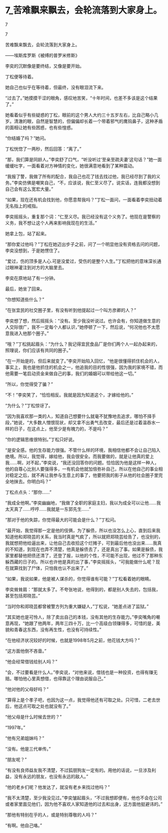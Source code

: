 # 7_苦难飘来飘去，会轮流落到大家身上。

7

7

苦难飘来飘去，会轮流落到大家身上。

——埃斯库罗斯《被缚的普罗米修斯》

李奕的沉默像是要终结，又像是要开始。

丁松便等待着。

她自己也似乎在等待着，但最终，没有眼泪流下来。

“过去了。”她摸摸干涩的眼角，感叹地苦笑，“十年时间，也差不多该是这个结果了。”

她看着似乎有些疑惑的丁松，眼前的这个男人大约三十五岁左右，比自己略小几岁。清澈的眼，自然是智慧的，但偏偏却长着一个带着邪气的鹰钩鼻子，这种矛盾的面相让她有些困惑，也有些惶惑。

“你结婚了吗？”她问。

丁松恍惚了一两秒，然后回答：“离了。”

“那，我们算是同龄人。”李奕舒了口气，“听没听过‘至亲至疏夫妻’这句话？”她一面缓缓吐字，一面看着对方神情的变化，她很满意地看到了某种震动。

“我报了警，我做了所有的配合，我自己也花了钱去找过他，我已经尽到了我的义务。”李奕仿佛是嘲笑自己，“不，应该说，我仁至义尽了。说实话，连我都没想到自己会有这么宽宏大量。”

“如果，现在还有机会找到他，你愿意帮我吗？”丁松一面问，一面看着李奕扭动着无名指上的戒指。

李奕摇摇头，重复那个词：“仁至义尽。我已经没有这个义务了。他现在是警察的义务，我不想让这个人再来影响我现在的生活。”

她拿上包，站了起来。

“那你爱过他吗？”丁松在她迈出步子之前，问了一个明显他没有资格去问的问题，李奕没想到，于是她愣住了。

“爱过，伤的顶多是人心.可是没爱过，受伤的是整个人生。”丁松把他的意味深长通过眼神灌注到对方的大脑里去。

李奕在原地站了有一分钟。

最后，她坐了回来。

“你想知道些什么？”

“在张宜民的社交圈子里，有没有听到他提起过一个叫方彦卿的人？”

李奕想了想，然后摇摇头：“没有。至少我没听说过。也许会有，你知道做生意的人交际很广，我不一定每个人都认识，”她停顿了一下，然后说，“何况他也不太愿意我进入他那个圈子。”

“哦？”丁松挑起眉头：“为什么？我记得宜民食品厂是你们两个人一起办起来的，照理说，你们应该有共同的圈子。”

“在一开始是的，但后来就变了。”李奕开始陷入回忆，“他是很懂得抓住机会的人，事实上，我也是他抓住的机会之一，他追我的目的性很强，因为我的家境不错，而他需要一笔启动资金来做自己的事，我们的婚姻可以带给他这一切。”

“所以，你觉得受了骗？”

“不！”李奕笑了，“恰恰相反。我就是因为知道这个，才嫁给他的。”

“为什么？”丁松惊讶了。

“因为我喜欢那一类的人，知道自己想要什么就毫不犹豫地去追求，哪怕不择手段，”她说，“大多数人憎恨现状，却又拿不出勇气去改变，最后还是过着温吞水一样的日子，在这点上，他至少是有魄力的，不是吗？”

“你的逻辑思维很特别。”丁松只好说。

“是安全感。他的生存能力很强。不管什么样的环境，我相信他都不会让自己陷入绝境。所以，我觉得，嫁给他，我会很安全。而我要做的，就是让他真的爱上我……啊，对不起，”李奕说，“我还没回答你的问题。恰恰因为他是这样一种人，他的自尊心比别人要强得多，一有机会他就加倍弥补自己，所以在他自己的事业相对稳定之后，就不再让我参与生意上的事了，他要把我的影子从他的社会圈子里完全地抹去。你明白吗？”

丁松点点头：“那你……”

“我成全他啊。”李奕幽幽地，“我做了全职的家庭主妇，我以为成全可以让他……我太天真了……哼哼……我就是一东郭先生……”

“那对于他的失踪，你觉得最大的可能会是什么？”丁松问。

“最开始，我觉得那一定是他的伎俩，为了躲债，所以也没怎么上心，直到后来我知道他和郑晓芸的关系，我当时真是气疯了，所以就把郑晓芸给告了，也没别的，我就想把他给逼出来，让他自己去收拾这个烂摊子，可到最后他也没出来……我真的不知道，到现在也弄不清楚，他真是躲债去了，还是真出了事。如果是躲债，我家里都替他把债还清了，还登了报，以他的个性，不可能不出现，他过不了那种东躲西藏的日子的。所以也许他是真的出了事，”李奕摇摇头，“可我能做什么呢？现在就算找到了尸体，只怕我也认不出来了。”

“如果，我说如果，他是被人谋杀的，你觉得谁有可能？”丁松看着她的眼睛。

李奕耸耸肩：“那就太多了。不夸张地说，他得到的，都是别人失去的，包括我，甚至包括郑晓芸。”

“当时你和郑晓芸都曾被警方列为重大嫌疑人，”丁松说，“她差点进了监狱。”

“其实她也是可怜人，除了卖出自己的本钱，没有其他的生存能力。”李奕嘴角的嘲意再现，“她跟了他两年，两年三四十万，比一个高级白领赚得多，可惜的是，美貌和青春这东西，没有再生性，也没有可持续性。”

“在他经济状况较好的时候，也就是1998年5月之前，他花钱大方吗？”

“这方面他倒不吝啬。”

“他会经常借钱给别人吗？”

“会，不过要看是什么人。”李奕说，“对他来说，借钱也是一种投资，也得有赚无赔。哪怕他心里真想借，也得靠这个理由说服自己。”

“他对他的父母好吗？”

“算得上是个孝子吧，也因为这一点，我觉得他还有可取之处。只可惜，二老去世后，他这点可取之处也就没有了。”

“他父母是什么时候去世的？”

“1997年。”

“他有兄弟姐妹吗？”

“没有。他是三代单传。”

“朋友呢？”

“有没有良师益友我不清楚，不过狐朋狗友一定有的。用他的话说，一旦涉及利益，没有永远的朋友，也没有永远的敌人。”

“他的老乡们呢？他发达了，就没有老乡来找过他吗？”

“我不太清楚，至少我没见过。”李奕皱起眉头，“不过我想即便有，他也不会在公司或者家里面见他们，因为他不喜欢人家知道他的过去和出身，这方面他挺避讳的。”

“那他有特别在乎的人，或是特别尊敬的人吗？”

“有啊。他自己咯。”